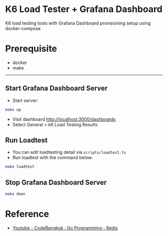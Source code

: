 # K6 Load Tester + Grafana Dashboard
K6 load testing tools with Grafana Dashboard provisioning setup using docker-compose

# Prerequisite

- docker
- make

---

## Start Grafana Dashboard Server

- Start server:

```bash
make up
```

- Visit dashboard [http://localhost:3000/dashboards](http://localhost:3000/dashboards)
- Select General > k6 Load Testing Results

## Run Loadtest

- You can edit loadtesting detail via `scripts/loadtest.ts`
- Run loadtest with the command below:

```bash
make loadtest
```

## Stop Grafana Dashboard Server

```bash
make down
```


# Reference
- [Youtube - CodeBangkok : Go Programming - Redis](https://www.youtube.com/watch?v=4EBhkFWN16w)